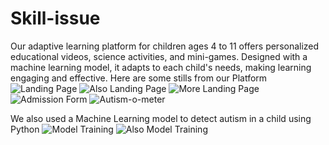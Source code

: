# Skill-issue
Our adaptive learning platform for children ages 4 to 11 offers personalized educational videos, science activities, and mini-games. Designed with a machine learning model, it adapts to each child's needs, making learning engaging and effective.
Here are some stills from our Platform
![Landing Page](https://github.com/user-attachments/assets/5760553d-16b5-4c54-b881-a7f5c18f4055)
![Also Landing Page](https://github.com/user-attachments/assets/13a111a1-bfd9-47fb-9d7a-eddfd6689cac)
![More Landing Page](https://github.com/user-attachments/assets/46371564-24be-4e4e-8258-d7c1949ce031)
![Admission Form](https://github.com/user-attachments/assets/7593a022-f851-423c-8d5b-61a44c5c634a)
![Autism-o-meter](https://github.com/user-attachments/assets/eb65c3c7-e23b-4893-9af4-4f6141fa7f56)

We also used a Machine Learning model to detect autism in a child using Python
![Model Training](https://github.com/user-attachments/assets/403c445d-e386-404f-8f72-500a45d90283)
![Also Model Training](https://github.com/user-attachments/assets/c0a1f8b6-ab11-422e-979e-c37bab8ba899)
